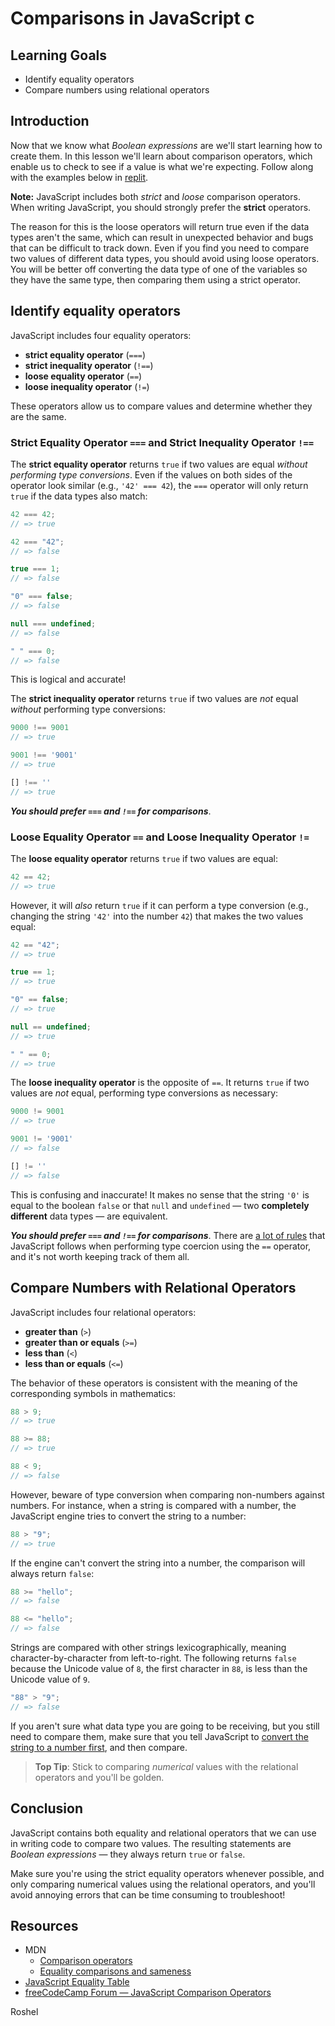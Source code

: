 # Comparisons in JavaScript c

## Learning Goals

- Identify equality operators
- Compare numbers using relational operators

## Introduction

Now that we know what _Boolean expressions_ are we'll start learning how to
create them. In this lesson we'll learn about comparison operators, which enable
us to check to see if a value is what we're expecting. Follow along with the
examples below in [replit][].

**Note:** JavaScript includes both _strict_ and _loose_ comparison operators.
When writing JavaScript, you should strongly prefer the **strict** operators.

The reason for this is the loose operators will return true even if the data
types aren't the same, which can result in unexpected behavior and bugs that can
be difficult to track down. Even if you find you need to compare two values of
different data types, you should avoid using loose operators. You will be better
off converting the data type of one of the variables so they have the same type,
then comparing them using a strict operator.

## Identify equality operators

JavaScript includes four equality operators:

- **strict equality operator** (`===`)
- **strict inequality operator** (`!==`)
- **loose equality operator** (`==`)
- **loose inequality operator** (`!=`)

These operators allow us to compare values and determine whether they are the
same.

### Strict Equality Operator `===` and Strict Inequality Operator `!==`

The **strict equality operator** returns `true` if two values are equal _without
performing type conversions_. Even if the values on both sides of the operator
look similar (e.g., `'42' === 42`), the `===` operator will only return `true`
if the data types also match:

```js
42 === 42;
// => true

42 === "42";
// => false

true === 1;
// => false

"0" === false;
// => false

null === undefined;
// => false

" " === 0;
// => false
```

This is logical and accurate!

The **strict inequality operator** returns `true` if two values are _not_ equal
_without_ performing type conversions:

```js
9000 !== 9001
// => true

9001 !== '9001'
// => true

[] !== ''
// => true
```

**_You should prefer `===` and `!==` for comparisons_**.

### Loose Equality Operator `==` and Loose Inequality Operator `!=`

The **loose equality operator** returns `true` if two values are equal:

```js
42 == 42;
// => true
```

However, it will _also_ return `true` if it can perform a type conversion (e.g.,
changing the string `'42'` into the number `42`) that makes the two values
equal:

```js
42 == "42";
// => true

true == 1;
// => true

"0" == false;
// => true

null == undefined;
// => true

" " == 0;
// => true
```

The **loose inequality operator** is the opposite of `==`. It returns `true` if
two values are _not_ equal, performing type conversions as necessary:

```js
9000 != 9001
// => true

9001 != '9001'
// => false

[] != ''
// => false
```

This is confusing and inaccurate! It makes no sense that the string `'0'` is
equal to the boolean `false` or that `null` and `undefined` — two **completely
different** data types — are equivalent.

**_You should prefer `===` and `!==` for comparisons_**. There are [a lot of
rules][equality table] that JavaScript follows when performing type coercion
using the `==` operator, and it's not worth keeping track of them all.

## Compare Numbers with Relational Operators

JavaScript includes four relational operators:

- **greater than** (`>`)
- **greater than or equals** (`>=`)
- **less than** (`<`)
- **less than or equals** (`<=`)

The behavior of these operators is consistent with the meaning of the
corresponding symbols in mathematics:

```js
88 > 9;
// => true

88 >= 88;
// => true

88 < 9;
// => false
```

However, beware of type conversion when comparing non-numbers against numbers.
For instance, when a string is compared with a number, the JavaScript engine
tries to convert the string to a number:

```js
88 > "9";
// => true
```

If the engine can't convert the string into a number, the comparison will always
return `false`:

```js
88 >= "hello";
// => false

88 <= "hello";
// => false
```

Strings are compared with other strings lexicographically, meaning
character-by-character from left-to-right. The following returns `false` because
the Unicode value of `8`, the first character in `88`, is less than the Unicode
value of `9`.

```js
"88" > "9";
// => false
```

If you aren't sure what data type you are going to be receiving, but you still
need to compare them, make sure that you tell JavaScript to [convert the string
to a number
first](https://gomakethings.com/converting-strings-to-numbers-with-vanilla-javascript/),
and then compare.

> **Top Tip**: Stick to comparing _numerical_ values with the relational
> operators and you'll be golden.

## Conclusion

JavaScript contains both equality and relational operators that we can use in
writing code to compare two values. The resulting statements are _Boolean
expressions_ — they always return `true` or `false`.

Make sure you're using the strict equality operators whenever possible, and only
comparing numerical values using the relational operators, and you'll avoid
annoying errors that can be time consuming to troubleshoot!

## Resources

- MDN
  - [Comparison operators](https://developer.mozilla.org/en-US/docs/Web/JavaScript/Reference/Operators/Comparison_Operators)
  - [Equality comparisons and sameness](https://developer.mozilla.org/en-US/docs/Web/JavaScript/Equality_comparisons_and_sameness)
- [JavaScript Equality Table][equality table]
- [freeCodeCamp Forum — JavaScript Comparison Operators](https://forum.freecodecamp.org/t/javascript-comparison-operators/14660)

[equality table]: https://dorey.github.io/JavaScript-Equality-Table/
[replit]: https://replit.com/languages/javascript
Roshel